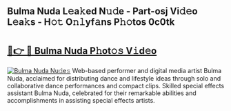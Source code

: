 ## Bulma Nuda L𝚎a𝚔ed N𝚞𝚍e - Part-osj Vi𝚍𝚎o L𝚎a𝚔s - H𝚘𝚝 O𝚗𝚕yf𝚊ns P𝚑𝚘tos 0c0tk

# <h2><a href="http://kf53bgu.oniu.top/?m=Bulma+Nuda">🔗👉 🔴 Bulma Nuda P𝚑ot𝚘𝚜 V𝚒d𝚎o</a></h2>

[![Bulma Nuda Nu𝚍e𝚜](https://i.imgur.com/0qMVB7G.gif)](http://kf53bgu.oniu.top/?m=Bulma+Nuda)
Web-based performer and digital media artist Bulma Nuda, acclaimed for distributing dance and lifestyle ideas through solo and collaborative dance performances and compact clips. Skilled special effects assistant Bulma Nuda, celebrated for their remarkable abilities and accomplishments in assisting special effects artists.  
